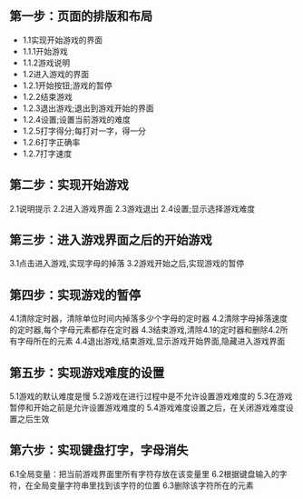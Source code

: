 
## 第一步：页面的排版和布局
* 1.1实现开始游戏的界面
 * 1.1.1开始游戏
 * 1.1.2游戏说明
* 1.2进入游戏的界面
 * 1.2.1开始按钮;游戏的暂停
 * 1.2.2结束游戏
 * 1.2.3退出游戏;退出到游戏开始的界面
 * 1.2.4设置;设置当前游戏的难度
 * 1.2.5打字得分;每打对一字，得一分
 * 1.2.6打字正确率
 * 1.2.7打字速度
## 第二步：实现开始游戏
  2.1说明提示
  2.2进入游戏界面
  2.3游戏退出
  2.4设置;显示选择游戏难度
## 第三步：进入游戏界面之后的开始游戏
  3.1点击进入游戏,实现字母的掉落
  3.2游戏开始之后,实现游戏的暂停
## 第四步：实现游戏的暂停
  4.1清除定时器，清除单位时间内掉落多少个字母的定时器
  4.2清除字母掉落速度的定时器,每个字母元素都存在定时器
  4.3结束游戏,清除4.1的定时器和删除4.2所有字母所在的元素
  4.4退出游戏,结束游戏,显示游戏开始界面,隐藏进入游戏界面
## 第五步：实现游戏难度的设置
  5.1游戏的默认难度是慢
  5.2游戏在进行过程中是不允许设置游戏难度的
  5.3在游戏暂停和开始之前是允许设置游戏难度的
  5.4游戏难度设置之后，在关闭游戏难度设置之后生效
## 第六步：实现键盘打字，字母消失
  6.1全局变量：把当前游戏界面里所有字符存放在该变量里
  6.2根据键盘输入的字符，在全局变量字符串里找到该字符的位置
  6.3删除该字符所在的元素
